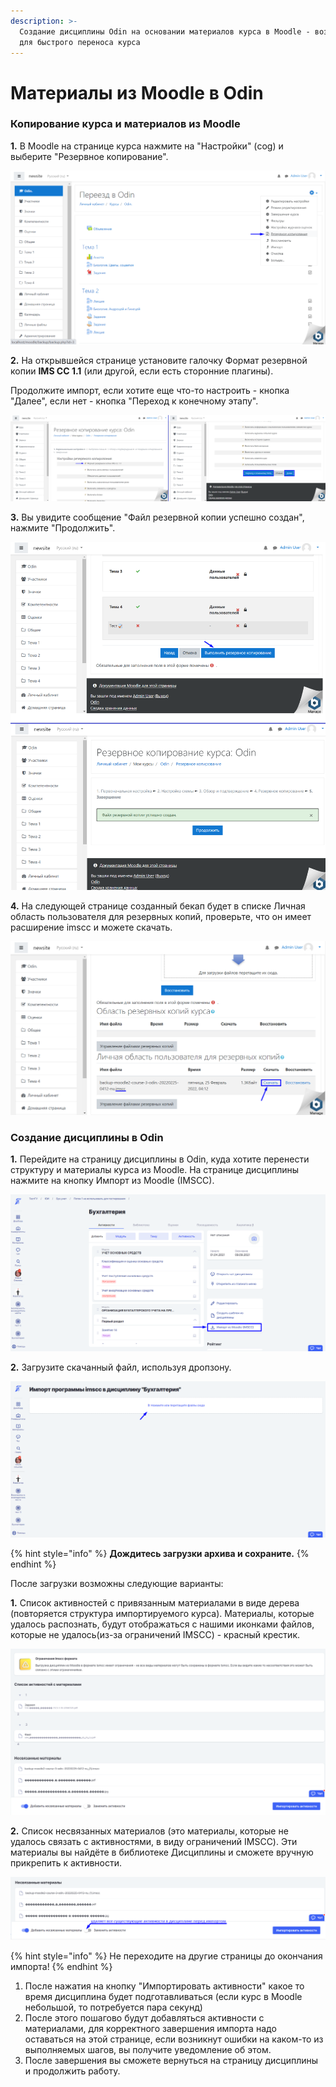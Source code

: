 ```yaml
---
description: >-
  Создание дисциплины Odin на основании материалов курса в Moodle - возможность
  для быстрого переноса курса
---
```


# Mатериалы из Moodle в Odin

### Копирование курса и материалов из Moodle

**1.** В Moodle на странице курса нажмите на "Настройки" (cog) и выберите "Резервное копирование".

![](../../.gitbook/assets/Screenshot_739.png)

**2.** На открывшейся странице установите галочку Формат резервной копии **IMS CC 1.1** (или другой, если есть сторонние плагины).

Продолжите импорт, если хотите еще что-то настроить - кнопка "Далее", если нет - кнопка "Переход к конечному этапу".

![](<../../.gitbook/assets/Screenshot_680 (1).png>)

**3.** Вы увидите сообщение "Файл резервной копии успешно создан", нажмите "Продолжить".

![](../../.gitbook/assets/Screenshot_684.png)

**4.** На следующей странице созданный бекап будет в списке Личная область пользователя для резервных копий, проверьте, что он имеет расширение imscc и можете скачать.

![](../../.gitbook/assets/Screenshot_706.png)

### Создание дисциплины в Odin

**1.** Перейдите на страницу дисциплины в Odin, куда хотите перенести структуру и материалы курса из Moodle. На странице дисциплины нажмите на кнопку Импорт из Moodle (IMSCC).

![](../../.gitbook/assets/Screenshot_707.png)

**2.** Загрузите  скачанный файл, используя дропзону.

![](../../.gitbook/assets/Screenshot_708.png)

{% hint style="info" %}
**Дождитесь загрузки архива и сохраните.**
{% endhint %}

После загрузки возможны следующие варианты:

**1.** Список активностей с привязанным материалами в виде дерева (повторяется структура импортируемого курса). Материалы, которые удалось распознать, будут отображаться с нашими иконками файлов, которые не удалось(из-за ограничений IMSCC) - красный крестик.

![](../../.gitbook/assets/Screenshot_735.png)

**2.** Cписок несвязанных материалов (это материалы, которые не удалось связать с активностями, в виду ограничений IMSCC). Эти материалы вы найдёте в библиотеке Дисциплины и сможете вручную  прикрепить к активности.&#x20;

![](../../.gitbook/assets/Screenshot_738.png)

{% hint style="info" %}
Не переходите на другие страницы до окончания импорта!
{% endhint %}

1. После нажатия на кнопку "Импортировать активности" какое то время дисциплина будет подготавливаться (если курс в Moodle небольшой, то потребуется пара секунд)
2. После этого пошагово будут добавляться активности с материалами, для корректного завершения импорта надо оставаться на этой странице, если возникнут ошибки на каком-то из выполняемых шагов, вы получите уведомление об этом.
3. После завершения вы сможете вернуться на страницу дисциплины и продолжить работу.

